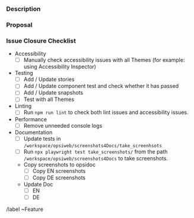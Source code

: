### Description



### Proposal




### Issue Closure Checklist

- Accessibility
  - [ ] Manually check accessibility issues with all Themes (for example: using Accessibility Inspector)
- Testing
  - [ ] Add / Update stories
  - [ ] Add / Update component test and check whether it has passed
  - [ ] Add / Update snapshots
  - [ ] Test with all Themes
- Linting
  - [ ] Run `npm run lint` to check both lint issues and accessibility issues.
- Performance
  - [ ] Remove unneeded console logs
- Documentation
  - [ ] Update tests in `/workspace/opsiweb/screenshots4Docs/take_screenhsots`
  - [ ] Run `npx playwright test take_screenshots/` from the path `/workspace/opsiweb/screenshots4Docs` to take screenshots.
  - Copy screenshots to opsidoc
    - [ ] Copy EN screenshots
    - [ ] Copy DE screenshots
  - Update Doc
    - [ ] EN
    - [ ] DE

/label ~Feature
